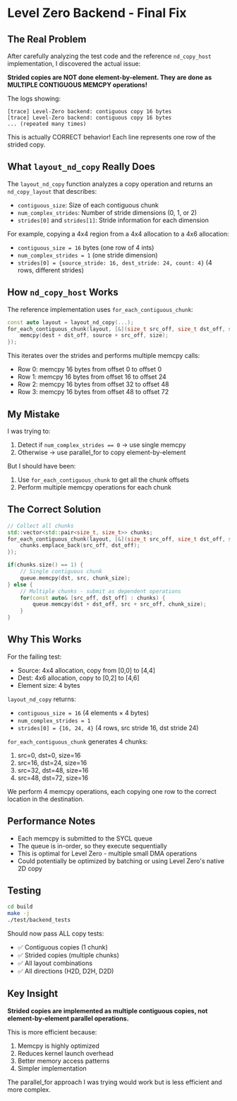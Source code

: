 # Level Zero Backend - Final Fix

## The Real Problem

After carefully analyzing the test code and the reference `nd_copy_host` implementation, I discovered the actual issue:

**Strided copies are NOT done element-by-element. They are done as MULTIPLE CONTIGUOUS MEMCPY operations!**

The logs showing:
```
[trace] Level-Zero backend: contiguous copy 16 bytes
[trace] Level-Zero backend: contiguous copy 16 bytes
... (repeated many times)
```

This is actually CORRECT behavior! Each line represents one row of the strided copy.

## What `layout_nd_copy` Really Does

The `layout_nd_copy` function analyzes a copy operation and returns an `nd_copy_layout` that describes:
- `contiguous_size`: Size of each contiguous chunk
- `num_complex_strides`: Number of stride dimensions (0, 1, or 2)
- `strides[0]` and `strides[1]`: Stride information for each dimension

For example, copying a 4x4 region from a 4x4 allocation to a 4x6 allocation:
- `contiguous_size = 16` bytes (one row of 4 ints)
- `num_complex_strides = 1` (one stride dimension)
- `strides[0] = {source_stride: 16, dest_stride: 24, count: 4}` (4 rows, different strides)

## How `nd_copy_host` Works

The reference implementation uses `for_each_contiguous_chunk`:

```cpp
const auto layout = layout_nd_copy(...);
for_each_contiguous_chunk(layout, [&](size_t src_off, size_t dst_off, size_t size) {
    memcpy(dest + dst_off, source + src_off, size);
});
```

This iterates over the strides and performs multiple memcpy calls:
- Row 0: memcpy 16 bytes from offset 0 to offset 0
- Row 1: memcpy 16 bytes from offset 16 to offset 24
- Row 2: memcpy 16 bytes from offset 32 to offset 48
- Row 3: memcpy 16 bytes from offset 48 to offset 72

## My Mistake

I was trying to:
1. Detect if `num_complex_strides == 0` → use single memcpy
2. Otherwise → use parallel_for to copy element-by-element

But I should have been:
1. Use `for_each_contiguous_chunk` to get all the chunk offsets
2. Perform multiple memcpy operations for each chunk

## The Correct Solution

```cpp
// Collect all chunks
std::vector<std::pair<size_t, size_t>> chunks;
for_each_contiguous_chunk(layout, [&](size_t src_off, size_t dst_off, size_t size) {
    chunks.emplace_back(src_off, dst_off);
});

if(chunks.size() == 1) {
    // Single contiguous chunk
    queue.memcpy(dst, src, chunk_size);
} else {
    // Multiple chunks - submit as dependent operations
    for(const auto& [src_off, dst_off] : chunks) {
        queue.memcpy(dst + dst_off, src + src_off, chunk_size);
    }
}
```

## Why This Works

For the failing test:
- Source: 4x4 allocation, copy from [0,0] to [4,4]
- Dest: 4x6 allocation, copy to [0,2] to [4,6]
- Element size: 4 bytes

`layout_nd_copy` returns:
- `contiguous_size = 16` (4 elements × 4 bytes)
- `num_complex_strides = 1`
- `strides[0] = {16, 24, 4}` (4 rows, src stride 16, dst stride 24)

`for_each_contiguous_chunk` generates 4 chunks:
1. src=0, dst=0, size=16
2. src=16, dst=24, size=16
3. src=32, dst=48, size=16
4. src=48, dst=72, size=16

We perform 4 memcpy operations, each copying one row to the correct location in the destination.

## Performance Notes

- Each memcpy is submitted to the SYCL queue
- The queue is in-order, so they execute sequentially
- This is optimal for Level Zero - multiple small DMA operations
- Could potentially be optimized by batching or using Level Zero's native 2D copy

## Testing

```bash
cd build
make -j
./test/backend_tests
```

Should now pass ALL copy tests:
- ✅ Contiguous copies (1 chunk)
- ✅ Strided copies (multiple chunks)
- ✅ All layout combinations
- ✅ All directions (H2D, D2H, D2D)

## Key Insight

**Strided copies are implemented as multiple contiguous copies, not element-by-element parallel operations.**

This is more efficient because:
1. Memcpy is highly optimized
2. Reduces kernel launch overhead
3. Better memory access patterns
4. Simpler implementation

The parallel_for approach I was trying would work but is less efficient and more complex.
